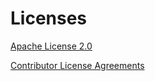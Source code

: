 # Licenses

[Apache License 2.0](https://www.apache.org/licenses/LICENSE-2.0)

[Contributor License Agreements](https://www.apache.org/licenses/contributor-agreements.html#clas)